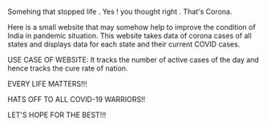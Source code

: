 Somehing that stopped life . Yes ! you thought right . That's Corona.

Here is a small website that may somehow help to improve the condition of India in pandemic situation. This website takes data of corona cases of all states and displays data for each state and their current COVID cases.

USE CASE OF WEBSITE: It tracks the number of active cases of the day and hence tracks the cure rate of nation.

EVERY LIFE MATTERS!!!

HATS OFF TO ALL COVID-19 WARRIORS!!

LET'S HOPE FOR THE BEST!!!
